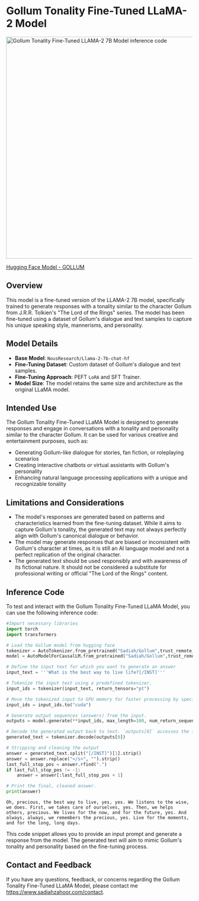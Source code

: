 # Gollum Tonality Fine-Tuned LLaMA-2 Model

<img src="https://cdn-uploads.huggingface.co/production/uploads/6564e76de6b20bc37e494589/wcj1pIDVKbhkyi_DBdAPV.png" width="600" alt="Gollum Tonality Fine-Tuned LLAMA-2 7B Model inference code">

[Hugging Face Model - GOLLUM](https://huggingface.co/Sadiah/Gollum)

## Overview
This model is a fine-tuned version of the LLAMA-2 7B model, specifically trained to generate responses with a tonality similar to the character Gollum from J.R.R. Tolkien's "The Lord of the Rings" series. The model has been fine-tuned using a dataset of Gollum's dialogue and text samples to capture his unique speaking style, mannerisms, and personality.

## Model Details
* **Base Model**: `NousResearch/Llama-2-7b-chat-hf`
* **Fine-Tuning Dataset**: Custom dataset of Gollum's dialogue and text samples.
* **Fine-Tuning Approach**: PEFT `LoRA` and SFT Trainer.
* **Model Size**: The model retains the same size and architecture as the original LLaMA model.

## Intended Use
The Gollum Tonality Fine-Tuned LLaMA Model is designed to generate responses and engage in conversations with a tonality and personality similar to the character Gollum. It can be used for various creative and entertainment purposes, such as:
* Generating Gollum-like dialogue for stories, fan fiction, or roleplaying scenarios
* Creating interactive chatbots or virtual assistants with Gollum's personality
* Enhancing natural language processing applications with a unique and recognizable tonality

## Limitations and Considerations
* The model's responses are generated based on patterns and characteristics learned from the fine-tuning dataset. While it aims to capture Gollum's tonality, the generated text may not always perfectly align with Gollum's canonical dialogue or behavior.
* The model may generate responses that are biased or inconsistent with Gollum's character at times, as it is still an AI language model and not a perfect replication of the original character.
* The generated text should be used responsibly and with awareness of its fictional nature. It should not be considered a substitute for professional writing or official "The Lord of the Rings" content.

## Inference Code
To test and interact with the Gollum Tonality Fine-Tuned LLaMA Model, you can use the following inference code:
```python
#Import necessary libraries
import torch
import transformers

# Load the Gollum model from hugging face
tokenizer = AutoTokenizer.from_pretrained("Sadiah/Gollum",trust_remote_code=True)
model = AutoModelForCausalLM.from_pretrained("Sadiah/Gollum",trust_remote_code=True,device_map= {"": 0})

# Define the input text for which you want to generate an answer
input_text = '''What is the best way to live life?[/INST]'''

# Tokenize the input text using a predefined tokenizer. 
input_ids = tokenizer(input_text, return_tensors="pt")

# Move the tokenized input to GPU memory for faster processing by specifying `.to("cuda")`.
input_ids = input_ids.to("cuda")

# Generate output sequences (answers) from the input.
outputs = model.generate(**input_ids, max_length=100, num_return_sequences=1)

# Decode the generated output back to text. `outputs[0]` accesses the first (and only, in this case) sequence.
generated_text = tokenizer.decode(outputs[0])

# Stripping and cleaning the output
answer = generated_text.split("[/INST]")[1].strip()
answer = answer.replace("</s>", "").strip()
last_full_stop_pos = answer.rfind(".")
if last_full_stop_pos != -1:
    answer = answer[:last_full_stop_pos + 1]

# Print the final, cleaned answer.
print(answer)
```

`Oh, precious, the best way to live, yes, yes. We listens to the wise, we does. First, we takes care of ourselves, yes. Then, we helps others, precious. We lives for the now, and for the future, yes. And always, always, we remembers the precious, yes. Live for the moments, and for the long, long days.`

This code snippet allows you to provide an input prompt and generate a response from the model. The generated text will aim to mimic Gollum's tonality and personality based on the fine-tuning process.

## Contact and Feedback
If you have any questions, feedback, or concerns regarding the Gollum Tonality Fine-Tuned LLaMA Model, please contact me https://www.sadiahzahoor.com/contact.
